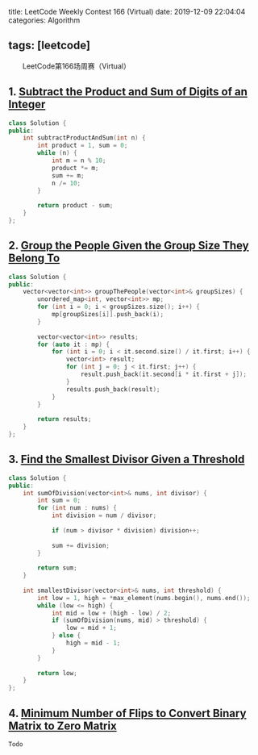 title: LeetCode Weekly Contest 166 (Virtual)
date: 2019-12-09 22:04:04
categories: Algorithm

tags: [leetcode]
---

　　LeetCode第166场周赛（Virtual）

<!-- more -->

## 1. [Subtract the Product and Sum of Digits of an Integer](https://leetcode.com/contest/weekly-contest-166/problems/subtract-the-product-and-sum-of-digits-of-an-integer/)

```C++
class Solution {
public:
    int subtractProductAndSum(int n) {
        int product = 1, sum = 0;
        while (n) {
            int m = n % 10;
            product *= m;
            sum += m;
            n /= 10;
        }
        
        return product - sum;
    }
};
```

## 2. [Group the People Given the Group Size They Belong To](https://leetcode.com/contest/weekly-contest-166/problems/group-the-people-given-the-group-size-they-belong-to/)

```C++
class Solution {
public:
    vector<vector<int>> groupThePeople(vector<int>& groupSizes) {
        unordered_map<int, vector<int>> mp;
        for (int i = 0; i < groupSizes.size(); i++) {
            mp[groupSizes[i]].push_back(i);
        }
        
        vector<vector<int>> results;
        for (auto it : mp) {
            for (int i = 0; i < it.second.size() / it.first; i++) {
                vector<int> result;
                for (int j = 0; j < it.first; j++) {
                    result.push_back(it.second[i * it.first + j]);
                }
                results.push_back(result);
            }
        }
        
        return results;
    }
};
```

## 3. [Find the Smallest Divisor Given a Threshold](https://leetcode.com/contest/weekly-contest-166/problems/find-the-smallest-divisor-given-a-threshold/)

```C++
class Solution {
public:
    int sumOfDivision(vector<int>& nums, int divisor) {
        int sum = 0;
        for (int num : nums) {
            int division = num / divisor;
            
            if (num > divisor * division) division++;
            
            sum += division;
        }
        
        return sum;
    }
    
    int smallestDivisor(vector<int>& nums, int threshold) {
        int low = 1, high = *max_element(nums.begin(), nums.end());
        while (low <= high) {
            int mid = low + (high - low) / 2;
            if (sumOfDivision(nums, mid) > threshold) {
                low = mid + 1;
            } else {
                high = mid - 1;
            }
        }
        
        return low;
    }
};
```

## 4. [Minimum Number of Flips to Convert Binary Matrix to Zero Matrix](https://leetcode.com/contest/weekly-contest-166/problems/minimum-number-of-flips-to-convert-binary-matrix-to-zero-matrix/)

```C++
Todo
```

